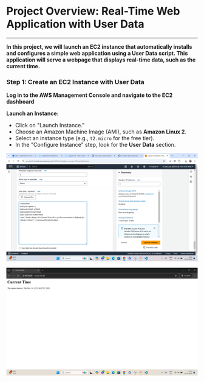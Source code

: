 # Project Overview: Real-Time Web Application with User Data
***

**In this project, we will launch an EC2 instance that automatically installs and configures a simple web application using a User Data script. This application will serve a webpage that displays real-time data, such as the current time.**

### Step 1: Create an EC2 Instance with User Data

**Log in to the AWS Management Console and navigate to the **EC2** dashboard**

 **Launch an Instance:**
   - Click on "Launch Instance."
   - Choose an Amazon Machine Image (AMI), such as **Amazon Linux 2**.
   - Select an instance type (e.g., `t2.micro` for the free tier).
   - In the "Configure Instance" step, look for the **User Data** section.

   ![](images/userdata.png)

   ![](images/output.png)
